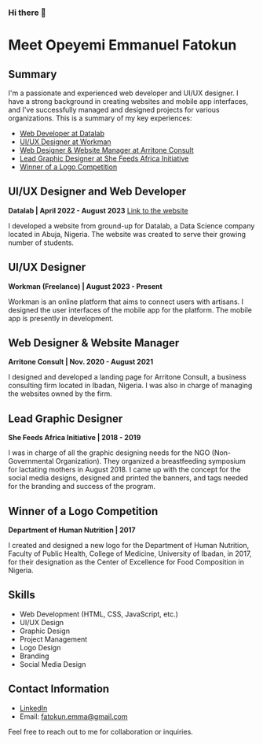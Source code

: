 ### Hi there 👋

# Meet Opeyemi Emmanuel Fatokun

## Summary

I'm a passionate and experienced web developer and UI/UX designer. I have a strong background in creating websites and mobile app interfaces, and I've successfully managed and designed projects for various organizations. This is a summary of my key experiences:

- [Web Developer at Datalab](#web-developer)
- [UI/UX Designer at Workman](#uiux-designer)
- [Web Designer & Website Manager at Arritone Consult](#web-designer-website-manager)
- [Lead Graphic Designer at She Feeds Africa Initiative](#lead-graphic-designer)
- [Winner of a Logo Competition](#winner-of-a-logo-competition)

## UI/UX Designer and Web Developer
**Datalab | April 2022 - August 2023**
[Link to the website](https://datalabanalyticshub.com)

I developed a website from ground-up for Datalab, a Data Science company located in Abuja, Nigeria. The website was created to serve their growing number of students.

## UI/UX Designer
**Workman (Freelance) | August 2023 - Present**

Workman is an online platform that aims to connect users with artisans. I designed the user interfaces of the mobile app for the platform. The mobile app is presently in development.

## Web Designer & Website Manager
**Arritone Consult | Nov. 2020 - August 2021**

I designed and developed a landing page for Arritone Consult, a business consulting firm located in Ibadan, Nigeria. I was also in charge of managing the websites owned by the firm.

## Lead Graphic Designer
**She Feeds Africa Initiative | 2018 - 2019**

I was in charge of all the graphic designing needs for the NGO (Non-Governmental Organization). They organized a breastfeeding symposium for lactating mothers in August 2018. I came up with the concept for the social media designs, designed and printed the banners, and tags needed for the branding and success of the program.

## Winner of a Logo Competition
**Department of Human Nutrition | 2017**

I created and designed a new logo for the Department of Human Nutrition, Faculty of Public Health, College of Medicine, University of Ibadan, in 2017, for their designation as the Center of Excellence for Food Composition in Nigeria.

## Skills
- Web Development (HTML, CSS, JavaScript, etc.)
- UI/UX Design
- Graphic Design
- Project Management
- Logo Design
- Branding
- Social Media Design

## Contact Information
- [LinkedIn](https://www.linkedin.com/in/emmanuel-fatokun/)
- Email: fatokun.emma@gmail.com

Feel free to reach out to me for collaboration or inquiries.

<!--
**Ofatdev/Ofatdev** is a ✨ _special_ ✨ repository because its `README.md` (this file) appears on your GitHub profile.

Here are some ideas to get you started:

- 🔭 I’m currently working on ...
- 🌱 I’m currently learning ...
- 👯 I’m looking to collaborate on ...
- 🤔 I’m looking for help with ...
- 💬 Ask me about ...
- 📫 How to reach me: ...
- 😄 Pronouns: ...
- ⚡ Fun fact: ...
-->
